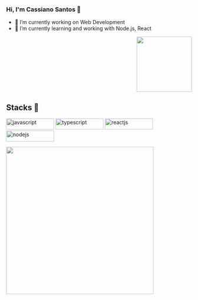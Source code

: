 ### Hi, I'm Cassiano Santos 👋

- 🔭 I’m currently working on Web Development
- 🌱 I’m currently learning and working with Node.js, React

<p align="right">
 <img src="https://github.com/SCSS041.png" width="150" padding="10px" />
</p>

## Stacks 🔨

<p align="left">
<img src="https://img.shields.io/badge/JavaScript-323330?style=for-the-badge&logo=javascript&logoColor=F7DF1E" padding="10px" alt="javascript" width="130" height="30"/>
<img src="https://img.shields.io/badge/TypeScript-007ACC?style=for-the-badge&logo=typescript&logoColor=white" alt="typescript" padding="10px" width="130" height="30"/>
<img src="https://img.shields.io/badge/-ReactJs-61DAFB?logo=react&logoColor=white&style=for-the-badge" alt="reactjs" padding="10px" width="130" height="30"/>
<img src="https://img.shields.io/badge/Node.js-339933?style=for-the-badge&logo=nodedotjs&logoColor=white" alt="nodejs" padding="10px" width="130" height="30"/>
</p>


<img src="https://github-readme-stats.vercel.app/api?username=SCSS041&show_icons=true&theme=radical" width="400">
